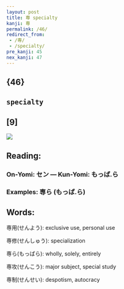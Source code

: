 ```yaml
---
layout: post
title: 専 specialty
kanji: 専
permalink: /46/
redirect_from:
 - /専/
 - /specialty/
pre_kanji: 45
nex_kanji: 47
---
```


## {46}

## `specialty`

## [9]

<div class="stroke"><img src="E5B082.png" /></div>

## Reading:

### On-Yomi: セン &mdash; Kun-Yomi: もっぱ.ら

### Examples: 専ら (もっぱ.ら)

## Words:

専用(せんよう): exclusive use, personal use

専修(せんしゅう): specialization

専ら(もっぱら): wholly, solely, entirely

専攻(せんこう): major subject, special study

専制(せんせい): despotism, autocracy
